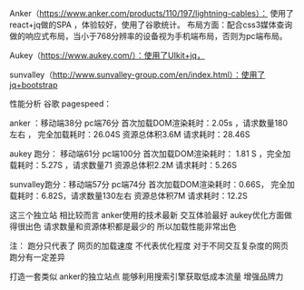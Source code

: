 Anker（https://www.anker.com/products/110/197/lightning-cables）： 使用了react+jq做的SPA ，体验较好，使用了谷歌统计。 布局方面：配合css3媒体查询做的响应式布局，当小于768分辨率的设备视为手机端布局，否则为pc端布局。

Aukey（https://www.aukey.com/）：使用了UIkit+jq，	

sunvalley（http://www.sunvalley-group.com/en/index.html）：使用了jq+bootstrap  



性能分析  谷歌 pagespeed： 

anker ：移动端38分  pc端76分  首次加载DOM渲染耗时：2.05s ，请求数量180左右 ，  完全加载耗时：26.04S  资源总体积3.6M  请求耗时：28.46S	

aukey 跑分： 移动端61分 pc端100分  首次加载DOM渲染耗时： 1.81 S  ，完全加载耗时：5.27S ，请求数量71  资源总体积2.2M  请求耗时：5.26S	

sunvalley跑分：移动端57分 pc端74分   首次加载DOM渲染耗时：0.66S，   完全加载耗时：6.82S，请求数量130左右  资源总体积7M  请求耗时：12.2S

这三个独立站  相比较而言 anker使用的技术最新 交互体验最好   aukey优化方面做得很出色  请求数量和资源体积都是最少的  所以加载性能非常出色

注： 跑分只代表了 网页的加载速度  不代表优化程度  对于不同交互复杂度的网页 跑分有一定差异

打造一套类似 anker的独立站点  能够利用搜索引擎获取低成本流量  增强品牌力 